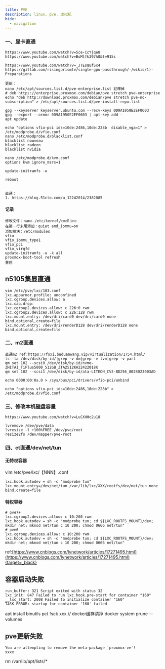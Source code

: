 ```yaml
---
title: PVE
description: linux, pve, 虚拟机
hide:
  - navigation
---
```


### 一、显卡直通
``` shell
https://www.youtube.com/watch?v=5ce-CcYjqe8
https://www.youtube.com/watch?v=BoMlfk397h0&t=915s

https://www.youtube.com/watch?v=_JTEsQufSx4
https://gitlab.com/risingprismtv/single-gpu-passthrough/-/wikis/1)-Preparations

更新：
nano /etc/apt/sources.list.d/pve-enterprise.list 註釋掉
# deb https://enterprise.proxmox.com/debian/pve stretch pve-enterprise
echo "deb http://download.proxmox.com/debian/pve stretch pve-no-subscription" > /etc/apt/sources.list.d/pve-install-repo.list

gpg --keyserver keyserver.ubuntu.com --recv-keys 0D9A1950E2EF0603
gpg --export --armor 0D9A1950E2EF0603 | apt-key add -
apt update

echo "options vfio-pci ids=10de:2486,10de:228b  disable_vga=1" > /etc/modprobe.d/vfio.conf
nano /etc/modprobe.d/blacklist.conf
blacklist nouveau
blacklist radeon
blacklist nvidia

nano /etc/modprobe.d/kvm.conf
options kvm ignore_msrs=1

update-initramfs -u

reboot


直通：
1. https://blog.51cto.com/u_12242014/2382885
```

#### 记录
``` shell
修改文件：nano /etc/kernel/cmdline
在第一行末尾添加：quiet amd_iommu=on
添加模块：/etc/modules
vfio
vfio_iommu_type1
vfio_pci
vfio_virqfd
update-initramfs -u -k all
proxmox-boot-tool refresh
重启
```

## n5105集显直通
```
vim /etc/pve/lxc/103.conf 
lxc.apparmor.profile: unconfined
lxc.cgroup.devices.allow: a
lxc.cap.drop:
lxc.cgroup2.devices.allow: c 226:0 rwm
lxc.cgroup2.devices.allow: c 226:128 rwm
lxc.mount.entry: /dev/dri/card0 dev/dri/card0 none bind,optional,create=file
lxc.mount.entry: /dev/dri/renderD128 dev/dri/renderD128 none bind,optional,create=file
```

### 二、m2直通
``` shell
直通m2 ref:https://foxi.buduanwang.vip/virtualization/1754.html/
ls -la /dev/disk/by-id/|grep -v dm|grep -v lvm|grep -v part
qm set 102 --scsi0 /dev/disk/by-id/nvme-ZHITAI_TiPlus5000_512GB_ZTA2512KA22422018K
qm set 102 --scsi1 /dev/disk/by-id/ata-LITEON_CV3-8D256_0028023003AD

echo 0000:00:0a.0 > /sys/bus/pci/drivers/vfio-pci/unbind

echo "options vfio-pci ids=10de:2486,10de:228b" > /etc/modprobe.d/vfio.conf
```

### 三、修改本机磁盘容量
``` shell
https://www.youtube.com/watch?v=LuCXHHc2u18

lvremove /dev/pve/data
lvresize -l +100%FREE /dev/pve/root
resize2fs /dev/mapper/pve-root
```

### 四、ct直通/dev/net/tun
#### 无特权容器
vim /etc/pve/lxc/【NNN】.conf
``` shell
lxc.hook.autodev = sh -c "modprobe tun" 
lxc.mount.entry=/dev/net/tun /var/lib/lxc/XXX/rootfs/dev/net/tun none bind,create=file
```

#### 特权容器
``` shell
# pve7+
lxc.cgroup2.devices.allow: c 10:200 rwm
lxc.hook.autodev = sh -c "modprobe tun; cd ${LXC_ROOTFS_MOUNT}/dev; mkdir net; mknod net/tun c 10 200; chmod 0666 net/tun"
# pve6
lxc.cgroup.devices.allow: c 10:200 rwm
lxc.hook.autodev = sh -c "modprobe tun; cd ${LXC_ROOTFS_MOUNT}/dev; mkdir net; mknod net/tun c 10 200; chmod 0666 net/tun"
```
ref:[https://www.cnblogs.com/lynetwork/articles/17271495.html](https://www.cnblogs.com/lynetwork/articles/17271495.html){target=_black}

## 容器启动失败
```
run_buffer: 321 Script exited with status 32
lxc_init: 847 Failed to run lxc.hook.pre-start for container "160"
__lxc_start: 2008 Failed to initialize container "160"
TASK ERROR: startup for container '160' failed
```
apt install binutils 
pct fsck xxx
// docker缓存清掉
docker system prune --volumes

## pve更新失败
```
You are attempting to remove the meta-package 'proxmox-ve'!
xxxx
```
rm /var/lib/apt/lists/*